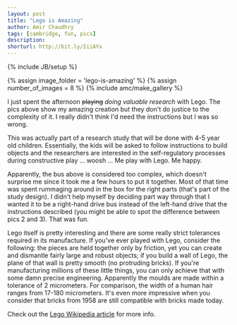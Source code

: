 ```yaml
---
layout: post
title: "Lego is Amazing"
author: Amir Chaudhry
tags: [cambridge, fun, pics]
description:
shorturl: http://bit.ly/IiiAYx
---
```

{% include JB/setup %}

{% assign image_folder = 'lego-is-amazing' %}
{% assign number_of_images = 8 %}
{% include amc/make_gallery %}

I just spent the afternoon ~~playing~~ *doing valuable research* with Lego.
The pics above show my amazing creation but they don't do justice to the
complexity of it. I really didn't think I'd need the instructions but I
was so wrong.

This was actually part of a research study that will be done with 4-5
year old children. Essentially, the kids will be asked to follow
instructions to build objects and the researchers are interested in the
self-regulatory processes during constructive play ... woosh ... Me play
with Lego. Me happy.

Apparently, the bus above is considered too complex, which doesn't
surprise me since it took me a few hours to put it together. Most of
that time was spent rummaging around in the box for the right parts
(that's part of the study design). I didn't help myself by deciding part
way through that I wanted it to be a right-hand drive bus instead of the
left-hand drive that the instructions described (you might be able to
spot the difference between pics 2 and 3). That was fun.

Lego itself is pretty interesting and there are some really strict
tolerances required in its manufacture. If you've ever played with Lego,
consider the following: the pieces are held together only by friction,
yet you can create and dismantle fairly large and robust objects; if you
build a wall of Lego, the plane of that wall is pretty smooth (no
protruding bricks). If you're manufacturing millions of these little
things, you can only achieve that with some damn precise engineering.
Apparently the moulds are made within a tolerance of 2 micrometers. For
comparison, the width of a human hair ranges from 17-180 micrometers.
It's even more impressive when you consider that bricks from 1958 are
still compatible with bricks made today.

<p class="footnote">Check out the <a href="http://en.wikipedia.org/wiki/Lego" alt="Lego on Wikipedia">Lego Wikipedia article</a> for more info.</p>


